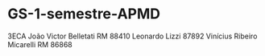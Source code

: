 # GS-1-semestre-APMD

3ECA
João Victor Belletati RM 88410
Leonardo Lizzi 87892
Vinícius Ribeiro Micarelli RM 86868
